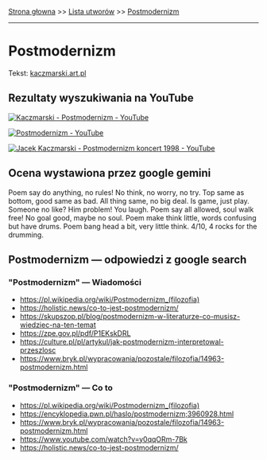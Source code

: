 [Strona głowna](../index.md) >> [Lista utworów](../list.md) >> [Postmodernizm](459.md)

---

# Postmodernizm

Tekst: [kaczmarski.art.pl](https://www.kaczmarski.art.pl/tworczosc/wiersze/postmodernizm/)

## Rezultaty wyszukiwania na YouTube

[![Kaczmarski - Postmodernizm - YouTube](http://img.youtube.com/vi/IK7SiKM7kCM/0.jpg)](https://www.youtube.com/watch?v=IK7SiKM7kCM "Kaczmarski - Postmodernizm - YouTube")

[![Postmodernizm - YouTube](http://img.youtube.com/vi/Lsr8SPdGbr0/0.jpg)](https://www.youtube.com/watch?v=Lsr8SPdGbr0 "Postmodernizm - YouTube")

[![Jacek Kaczmarski - Postmodernizm koncert 1998 - YouTube](http://img.youtube.com/vi/qE681aA9af4/0.jpg)](https://www.youtube.com/watch?v=qE681aA9af4 "Jacek Kaczmarski - Postmodernizm koncert 1998 - YouTube")

## Ocena wystawiona przez google gemini

Poem say do anything, no rules! No think, no worry, no try. Top same as bottom, good same as bad. All thing same, no big deal. Is game, just play. Someone no like? Him problem! You laugh. Poem say all allowed, soul walk free! No goal good, maybe no soul. Poem make think little, words confusing but have drums. Poem bang head a bit, very little think. 4/10, 4 rocks for the drumming.


## Postmodernizm — odpowiedzi z google search

### "Postmodernizm" — Wiadomości

 - <https://pl.wikipedia.org/wiki/Postmodernizm_(filozofia)>
 - <https://holistic.news/co-to-jest-postmodernizm/>
 - <https://skupszop.pl/blog/postmodernizm-w-literaturze-co-musisz-wiedziec-na-ten-temat>
 - <https://zpe.gov.pl/pdf/P1EKskDRL>
 - <https://culture.pl/pl/artykul/jak-postmodernizm-interpretowal-przeszlosc>
 - <https://www.bryk.pl/wypracowania/pozostale/filozofia/14963-postmodernizm.html>

### "Postmodernizm" — Co to

 - <https://pl.wikipedia.org/wiki/Postmodernizm_(filozofia)>
 - <https://encyklopedia.pwn.pl/haslo/postmodernizm;3960928.html>
 - <https://www.bryk.pl/wypracowania/pozostale/filozofia/14963-postmodernizm.html>
 - <https://www.youtube.com/watch?v=y0qqORm-7Bk>
 - <https://holistic.news/co-to-jest-postmodernizm/>

